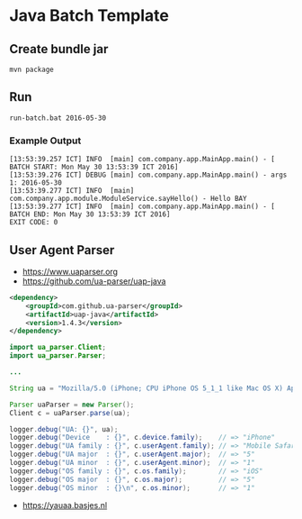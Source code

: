 # Java Batch Template



## Create bundle jar
```
mvn package
```
## Run
```
run-batch.bat 2016-05-30
```
### Example Output
```
[13:53:39.257 ICT] INFO  [main] com.company.app.MainApp.main() - [ BATCH START: Mon May 30 13:53:39 ICT 2016]
[13:53:39.276 ICT] DEBUG [main] com.company.app.MainApp.main() - args 1: 2016-05-30
[13:53:39.277 ICT] INFO  [main] com.company.app.module.ModuleService.sayHello() - Hello BAY
[13:53:39.277 ICT] INFO  [main] com.company.app.MainApp.main() - [   BATCH END: Mon May 30 13:53:39 ICT 2016]
EXIT CODE: 0
```

## User Agent Parser

- https://www.uaparser.org
- https://github.com/ua-parser/uap-java

```xml
<dependency>
    <groupId>com.github.ua-parser</groupId>
    <artifactId>uap-java</artifactId>
    <version>1.4.3</version>
</dependency>
```

```java
import ua_parser.Client;
import ua_parser.Parser;

...

String ua = "Mozilla/5.0 (iPhone; CPU iPhone OS 5_1_1 like Mac OS X) AppleWebKit/534.46 (KHTML, like Gecko) Version/5.1 Mobile/9B206 Safari/7534.48.3";

Parser uaParser = new Parser();
Client c = uaParser.parse(ua);

logger.debug("UA: {}", ua);
logger.debug("Device    : {}", c.device.family);    // => "iPhone"
logger.debug("UA family : {}", c.userAgent.family); // => "Mobile Safari"
logger.debug("UA major  : {}", c.userAgent.major);  // => "5"
logger.debug("UA minor  : {}", c.userAgent.minor);  // => "1"
logger.debug("OS family : {}", c.os.family);        // => "iOS"
logger.debug("OS major  : {}", c.os.major);         // => "5"
logger.debug("OS minor  : {}\n", c.os.minor);       // => "1"
```

- https://yauaa.basjes.nl
